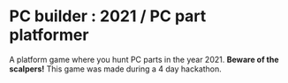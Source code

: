# PC builder : 2021 / PC part platformer
A platform game where you hunt PC parts in the year 2021. **Beware of the scalpers!**
This game was made during a 4 day hackathon.
